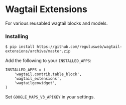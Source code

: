 # Wagtail Extensions

For various reusabled wagtail blocks and models.

### Installing

```
$ pip install https://github.com/regulusweb/wagtail-extensions/archive/master.zip
```

Add the following to your `INSTALLED_APPS`:

```
INSTALLED_APPS = (
    'wagtail.contrib.table_block',
    'wagtail_extensions',
    'wagtailgeowidget',
)
```

Set `GOOGLE_MAPS_V3_APIKEY` in your settings.
